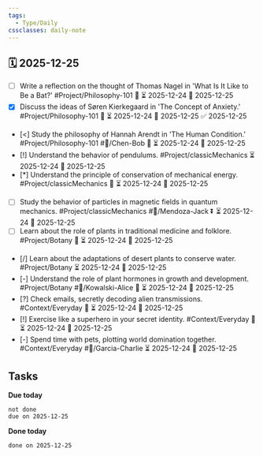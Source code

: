 ```yaml
---
tags:
  - Type/Daily
cssclasses: daily-note
---
```


## 🗓️ 2025-12-25

- [ ] Write a reflection on the thought of Thomas Nagel in 'What Is It Like to Be a Bat?' #Project/Philosophy-101 🔺 ⏳ 2025-12-24 📅 2025-12-25
- [x] Discuss the ideas of Søren Kierkegaard in 'The Concept of Anxiety.' #Project/Philosophy-101 🔽 ⏳ 2025-12-24 📅 2025-12-25 ✅ 2025-12-25
- [<] Study the philosophy of Hannah Arendt in 'The Human Condition.' #Project/Philosophy-101 #👤/Chen-Bob 🔽 ⏳ 2025-12-24 📅 2025-12-25
- [!] Understand the behavior of pendulums. #Project/classicMechanics ⏳ 2025-12-24 📅 2025-12-25
- [*] Understand the principle of conservation of mechanical energy. #Project/classicMechanics 🔺 ⏳ 2025-12-24 📅 2025-12-25
- [ ] Study the behavior of particles in magnetic fields in quantum mechanics. #Project/classicMechanics #👤/Mendoza-Jack ⏬ ⏳ 2025-12-24 📅 2025-12-25
- [ ] Learn about the role of plants in traditional medicine and folklore. #Project/Botany 🔼 ⏳ 2025-12-24 📅 2025-12-25
- [/] Learn about the adaptations of desert plants to conserve water. #Project/Botany ⏳ 2025-12-24 📅 2025-12-25
- [-] Understand the role of plant hormones in growth and development. #Project/Botany #👤/Kowalski-Alice 🔽 ⏳ 2025-12-24 📅 2025-12-25
- [?] Check emails, secretly decoding alien transmissions. #Context/Everyday 🔺 ⏳ 2025-12-24 📅 2025-12-25
- [!] Exercise like a superhero in your secret identity. #Context/Everyday 🔽 ⏳ 2025-12-24 📅 2025-12-25
- [-] Spend time with pets, plotting world domination together. #Context/Everyday #👤/Garcia-Charlie ⏳ 2025-12-24 📅 2025-12-25

## Tasks

**Due today**

```tasks
not done
due on 2025-12-25
```

**Done today**

```tasks
done on 2025-12-25
```
            